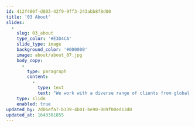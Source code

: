 ```yaml
---
id: 412f480f-d803-42f9-9ff3-243abb8f8d00
title: '03 About'
slides:
  -
    slug: 03_about
    type_color: '#E3D4CA'
    slide_type: image
    background_color: '#000000'
    image: about/about_07.jpg
    body_copy:
      -
        type: paragraph
        content:
          -
            type: text
            text: "We work with a diverse range of clients from global corporations through to sole traders, always delivering the highest levels of design and technical solutions.\_Founded in late 2000, we develop long term relationships with our clients."
    type: slide
    enabled: true
updated_by: 2d06efa7-b339-4b01-be90-009f00ed13d0
updated_at: 1643301855
---
```


